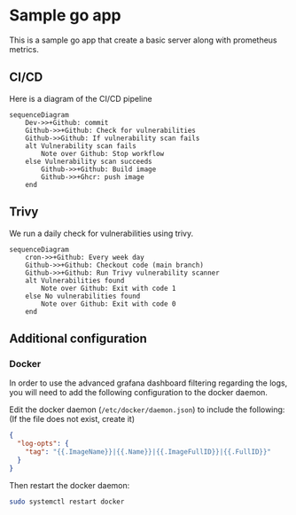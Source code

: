 # Sample go app
This is a sample go app that create a basic server along with prometheus metrics.

## CI/CD
Here is a diagram of the CI/CD pipeline

```mermaid
sequenceDiagram
    Dev->>+Github: commit
    Github->>+Github: Check for vulnerabilities
    Github->>Github: If vulnerability scan fails
    alt Vulnerability scan fails
        Note over Github: Stop workflow
    else Vulnerability scan succeeds
        Github->>+Github: Build image
        Github->>+Ghcr: push image
    end
```

## Trivy
We run a daily check for vulnerabilities using trivy.
```mermaid
sequenceDiagram
    cron->>+Github: Every week day
    Github->>+Github: Checkout code (main branch)
    Github->>+Github: Run Trivy vulnerability scanner
    alt Vulnerabilities found
        Note over Github: Exit with code 1
    else No vulnerabilities found
        Note over Github: Exit with code 0
    end
```

## Additional configuration
### Docker
In order to use the advanced grafana dashboard filtering regarding the logs, you will need to add the following configuration to the docker daemon.

Edit the docker daemon (`/etc/docker/daemon.json`) to include the following:
(If the file does not exist, create it)
```json
{
  "log-opts": {
    "tag": "{{.ImageName}}|{{.Name}}|{{.ImageFullID}}|{{.FullID}}"
  }
}
```
Then restart the docker daemon:
```bash
sudo systemctl restart docker
```
